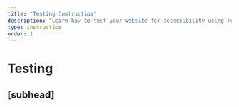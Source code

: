 ```yaml
---
title: "Testing Instruction"
description: "Learn how to test your website for accessibility using real tools and assistive tech—and why testing early and often makes all the difference."
type: instruction
order: 1
---
```


# Testing
<h2 class="subheading">[subhead]</h2>

<!-- now that we've talked about assistive technology and learned a bit about how to use it, let's use it to test our sites -->
<!-- go through all the testing methods outlined -->
<!-- other testing tools: ANDI, WAVE (show custom keyboard shortcut), Accessibility Insights, Lighthouse, etc. -->
<!-- manual testing => NECESSARY -->
<!-- how to test -->
<!-- why test: duh. how else do you know your code is accessible? it's the same as testing to see if a program works. while you test something for functionality, also give it a cursory check with some automatic tools. talk about attaching new habits to existing ones as a good strategy for learning. also, once you buy in to the [other lessons], your code will be largely accessible as you go. -->

<!-- random idea: generate an AI prompt that will teach a chat to give you accessible code? that could be interesting... probably not enough data to pull from with ARIA. but maybe could be taught by giving it reliable sources that teach about ARIA. -->
